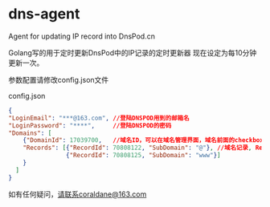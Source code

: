 # dns-agent
Agent for updating IP record into DnsPod.cn

Golang写的用于定时更新DnsPod中的IP记录的定时更新器
现在设定为每10分钟更新一次。

参数配置请修改config.json文件

config.json
```json
{
"LoginEmail": "***@163.com", //登陆DNSPOD用到的邮箱名
"LoginPassword": "****",     //登陆DNSPOD的密码
"Domains": [
	{"DomainId": 17039700,   //域名ID，可以在域名管理界面，域名前面的checkbox中的value
	"Records": [{"RecordId": 70808122, "SubDomain": "@"}, //域名记录, RecordId同样也可以在配置IP的界面，前面复选框中获得
				{"RecordId": 70808125, "SubDomain": "www"}]
	}
  ]
}
```

如有任何疑问，请联系coraldane@163.com
